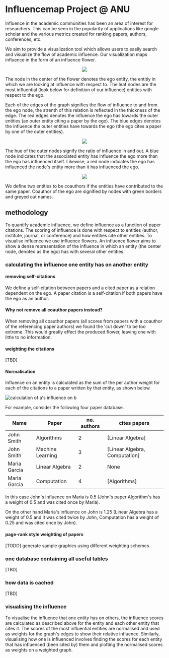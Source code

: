 # Influencemap Project @ ANU

Influence in the academic communities has been an area of interest for researchers. This can be seen in the popularity of applications like google scholar and the various metrics created for ranking papers, authors, conferences, etc.

We aim to provide a visualization tool which allows users to easily search and visualize the flow of academic influence. Our visualization maps influence in the form of an influence flower.

<p align="center">
  <img src="https://github.com/csmetrics/influencemap/blob/master/assets/img/example_flower_1.png"/>
</p>

The node in the center of the flower denotes the ego entity, the entitiy in which we are looking at influence with respect to. The leaf nodes are the most influential (look below for definition of our influence) entities with respect to the ego.

Each of the edges of the graph signifies the flow of influence to and from the ego node, the strenth of this relation is reflected in the thickness of the edge. The red edges denotes the influence the ego has towards the outer entities (an outer entity citing a paper by the ego). The blue edges denotes the influence the outer entities have towards the ego (the ego cites a paper by one of the outer entities).

<p align="center">
  <img src="https://github.com/csmetrics/influencemap/blob/master/assets/img/influence_flow.svg"/>
</p>

The hue of the outer nodes signify the ratio of influence in and out. A blue node indicates that the associated entity has influence the ego more than the ego has influenced itself. Likewise, a red node indicates the ego has influenced the node's entity more than it has influenced the ego.

<p align="center">
  <img src="https://github.com/csmetrics/influencemap/blob/master/assets/img/gradiant_key.png"/>
</p>

We define two entities to be coauthors if the entities have contributed to the same paper. Coauthor of the ego are signified by nodes with green borders and greyed out names.

## methodology
To quantify academic influence, we define influence as a function of paper
citations. The scoring of influence is done with respect to entities
(author, institute, journal, or conference) and how entities cite other
entities. To visualise influence we use influence flowers. An influence
flower aims to show a dense representation of the influence in which an
entity (the center node, denoted as the ego) has with several other entities.

### calculating the influence one entity has on another entity

#### removing self-citations

We define a self-citation between papers and a cited paper as a relation
dependent on the ego. A paper citation is a self-citation if both papers
have the ego as an author.

#### Why not remove all coauthor papers instead?
 
When removing all coauthor papers (all scores from papers with a coauthor of
the referencing paper authors) we found the 'cut down' to be too extreme. This
would greatly effect the produced flower, leaving one with little to no
information.

#### weighting the citations

[TBD]

#### Normalisation

Influence on an entity is calculated as the sum of the per author weight for each of the citations to a paper written by that entity, as shown below.

![calculation of a's influence on b](https://github.com/csmetrics/influencemap/blob/master/assets/influence_calulation.png)

For example, consider the following four paper database.

| Name         | Paper            | no. authors | cites papers                     |
|--------------|------------------|-------------|----------------------------------|
| John Smith   | Algorithms       | 2           | [Linear Algebra]                 |
| John Smith   | Machine Learning | 3           | [Linear Algebra, Computation]    |
| Maria Garcia | Linear Algebra   | 2           | None                             |
| Maria Garcia | Computation      | 4           | [Algorithms]                     |

In this case John's influence on Maria is 0.5 (John's paper Algorithm's has a weight of 0.5 and was cited once by Maria). 

On the other hand Maria's influence on John is 1.25 (Linear Algebra has a weight of 0.5 and it was cited twice by John, Computation has a weight of 0.25 and was cited once by John).

#### page-rank style weighting of papers

[TODO] generate sample graphics using different weighting schemes

### one database containing all useful tables

[TBD]

### how data is cached

[TBD]

### visualising the influence
To visualise the influence that one entity has on others, the influence scores are calculated as described above for the entity and each other entity that cites it. The scores of the most influential entities are normalised and used as weights for the graph's edges to show their relative influence. Similarly, visualising how one is influenced involves finding the scores for each entity that has influenced (been cited by) them and plotting the normalised scores as weights on a weighted graph.
